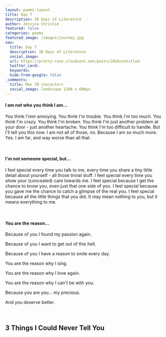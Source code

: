 ```yaml
---
layout: poems-layout
title: Day 7
description: 30 Days of Literature
author: Jessica Christie
featured: false
categories: poems
featured_image: /images/journey.jpg
seo:
  title: Day 7
  description: 30 Days of Literature
  social_image:
  url: https://pretty-rose.cloudvent.net/posts/2018/untitled
  twitter_card:
  keywords:
  hide-from-google: false
_comments:
  title: Max 70 characters
  social_image: landscape 1200 x 600px
---
```

#### I am not who you think I am...

You think I'mm annoying. You think I'm trouble. You think I'm too much. You think I'm crazy. You think I'm broken. You think I'm just another problem at your door - just another heartache. You think I'm too difficult to handle. But I'll tell you this now. I am not all of those, no. Because I am so much more. Yes. I am far, and way worse than all that.

&nbsp;

#### I'm not someone special, but...

I feel special every time you talk to me, every time you share a tiny little detail about yourself - all those trivial stuff. I feel special every time you show your (concealed) care towards me. I feel special because I get the chance to know you, even just that one side of you. I feel special because you gave me the chance to catch a glimpse of the real you. I feel special because all the little things that you did. It may mean nothing to you, but it means everything to me.

&nbsp;

#### You are the reason...

Because of you I found my passion again.

Because of you I want to get out of this hell.

Because of you I have a reason to smile every day.

You are the reason why I sing.

You are the reason why I love again.

You are the reason why I can't be with you.

Because you are you... my precious.

And you deserve better.

&nbsp;

## 3 Things I Could Never Tell You

&nbsp;
